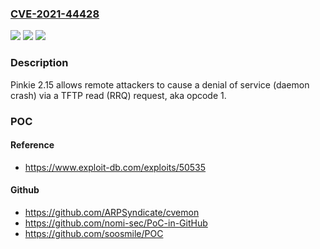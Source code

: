 ### [CVE-2021-44428](https://cve.mitre.org/cgi-bin/cvename.cgi?name=CVE-2021-44428)
![](https://img.shields.io/static/v1?label=Product&message=n%2Fa&color=blue)
![](https://img.shields.io/static/v1?label=Version&message=n%2Fa&color=blue)
![](https://img.shields.io/static/v1?label=Vulnerability&message=n%2Fa&color=brighgreen)

### Description

Pinkie 2.15 allows remote attackers to cause a denial of service (daemon crash) via a TFTP read (RRQ) request, aka opcode 1.

### POC

#### Reference
- https://www.exploit-db.com/exploits/50535

#### Github
- https://github.com/ARPSyndicate/cvemon
- https://github.com/nomi-sec/PoC-in-GitHub
- https://github.com/soosmile/POC

